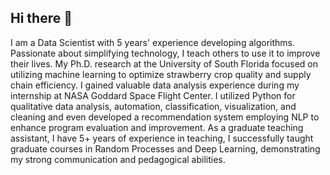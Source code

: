 ## Hi there 👋

<!--
**RElash/RElash** is a ✨ _special_ ✨ repository because its `README.md` (this file) appears on your GitHub profile.

Here are some ideas to get you started:

- 🔭 I’m currently working on ...
- 🌱 I’m currently learning ...
- 👯 I’m looking to collaborate on ...
- 🤔 I’m looking for help with ...
- 💬 Ask me about ...
- 📫 How to reach me: ...
- 😄 Pronouns: ...
- ⚡ Fun fact: ...
-->
I am a Data Scientist with 5 years' experience developing algorithms. Passionate about simplifying technology, I teach others to use it to improve their lives. My Ph.D. research at the University of South Florida focused on utilizing machine learning to optimize strawberry crop quality and supply chain efficiency. I gained valuable data analysis experience during my internship at NASA Goddard Space Flight Center. I utilized Python for qualitative data analysis, automation, classification, visualization, and cleaning and even developed a recommendation system employing NLP to enhance program evaluation and improvement. As a graduate teaching assistant, I have 5+ years of experience in teaching, I successfully taught graduate courses in Random Processes and Deep Learning, demonstrating my strong communication and pedagogical abilities.

